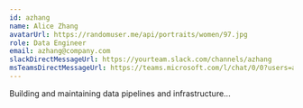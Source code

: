 ```yaml
---
id: azhang
name: Alice Zhang
avatarUrl: https://randomuser.me/api/portraits/women/97.jpg
role: Data Engineer
email: azhang@company.com
slackDirectMessageUrl: https://yourteam.slack.com/channels/azhang
msTeamsDirectMessageUrl: https://teams.microsoft.com/l/chat/0/0?users=azhang@company.com
---
```


Building and maintaining data pipelines and infrastructure... 